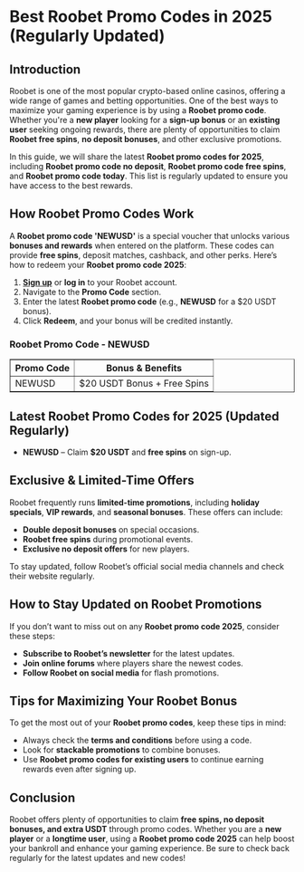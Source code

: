 <h1>Best Roobet Promo Codes in 2025 (Regularly Updated)</h1>
<h2>Introduction</h2>
<p>Roobet is one of the most popular crypto-based online casinos, offering a wide range of games and betting opportunities. One of the best ways to maximize your gaming experience is by using a <strong>Roobet promo code</strong>. Whether you're a <strong>new player</strong> looking for a <strong>sign-up bonus</strong> or an <strong>existing user</strong> seeking ongoing rewards, there are plenty of opportunities to claim <strong>Roobet free spins</strong>, <strong>no deposit bonuses</strong>, and other exclusive promotions.</p>

<p>In this guide, we will share the latest <strong>Roobet promo codes for 2025</strong>, including <strong>Roobet promo code no deposit</strong>, <strong>Roobet promo code free spins</strong>, and <strong>Roobet promo code today</strong>. This list is regularly updated to ensure you have access to the best rewards.</p>

<h2>How Roobet Promo Codes Work</h2>
<p>A <strong>Roobet promo code 'NEWUSD'</strong> is a special voucher that unlocks various <strong>bonuses and rewards</strong> when entered on the platform. These codes can provide <strong>free spins</strong>, deposit matches, cashback, and other perks. Here’s how to redeem your <strong>Roobet promo code 2025</strong>:</p>

<ol>
    <li><strong><a href="https://go.roobet.com/visit/?bta=39890&nci=7021&utm_medium=banner&utm_campaign=regWB" target="_blank" rel="noopener noreferrer">Sign up</a></strong> or <strong>log in</strong> to your Roobet account.</li>
    <li>Navigate to the <strong>Promo Code</strong> section.</li>
    <li>Enter the latest <strong>Roobet promo code</strong> (e.g., <strong>NEWUSD</strong> for a $20 USDT bonus).</li>
    <li>Click <strong>Redeem</strong>, and your bonus will be credited instantly.</li>
</ol>

<h3>Roobet Promo Code - NEWUSD</h3>
<table border="1">
    <tr>
        <th>Promo Code</th>
        <th>Bonus & Benefits</th>
    </tr>
    <tr>
        <td>NEWUSD</td>
        <td>$20 USDT Bonus + Free Spins</td>
    </tr>
</table>

<h2>Latest Roobet Promo Codes for 2025 (Updated Regularly)</h2>
<ul>
    <li><strong>NEWUSD</strong> – Claim <strong>$20 USDT</strong> and <strong>free spins</strong> on sign-up.</li>
</ul>

<h2>Exclusive & Limited-Time Offers</h2>
<p>Roobet frequently runs <strong>limited-time promotions</strong>, including <strong>holiday specials</strong>, <strong>VIP rewards</strong>, and <strong>seasonal bonuses</strong>. These offers can include:</p>
<ul>
    <li><strong>Double deposit bonuses</strong> on special occasions.</li>
    <li><strong>Roobet free spins</strong> during promotional events.</li>
    <li><strong>Exclusive no deposit offers</strong> for new players.</li>
</ul>

<p>To stay updated, follow Roobet’s official social media channels and check their website regularly.</p>

<h2>How to Stay Updated on Roobet Promotions</h2>
<p>If you don’t want to miss out on any <strong>Roobet promo code 2025</strong>, consider these steps:</p>
<ul>
    <li><strong>Subscribe to Roobet’s newsletter</strong> for the latest updates.</li>
    <li><strong>Join online forums</strong> where players share the newest codes.</li>
    <li><strong>Follow Roobet on social media</strong> for flash promotions.</li>
</ul>

<h2>Tips for Maximizing Your Roobet Bonus</h2>
<p>To get the most out of your <strong>Roobet promo codes</strong>, keep these tips in mind:</p>
<ul>
    <li>Always check the <strong>terms and conditions</strong> before using a code.</li>
    <li>Look for <strong>stackable promotions</strong> to combine bonuses.</li>
    <li>Use <strong>Roobet promo codes for existing users</strong> to continue earning rewards even after signing up.</li>
</ul>

<h2>Conclusion</h2>
<p>Roobet offers plenty of opportunities to claim <strong>free spins, no deposit bonuses, and extra USDT</strong> through promo codes. Whether you are a <strong>new player</strong> or a <strong>longtime user</strong>, using a <strong>Roobet promo code 2025</strong> can help boost your bankroll and enhance your gaming experience. Be sure to check back regularly for the latest updates and new codes!</p>
